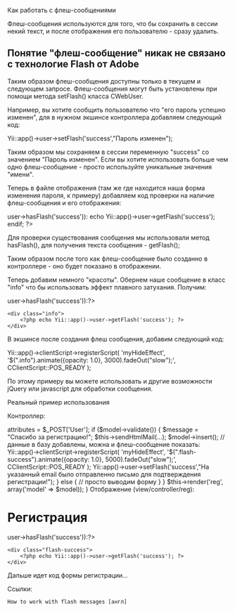 Как работать с флеш-сообщениями

Флеш-сообщения используются для того, что бы сохранить в сессии некий текст, и после отображения его пользователю - сразу удалить.

Понятие "флеш-сообщение" никак не связано с технологие Flash от Adobe
---

Таким образом флеш-сообщения доступны только в текущем и следующем запросе. Флеш-сообщения могут быть установлены при помощи метода setFlash() класса CWebUser.

Например, вы хотите сообщить пользователю что "его пароль успешно изменен", для в нужном экшинсе контроллера добавляем следующий код:

Yii::app()->user->setFlash('success',"Пароль изменен");

Таким образом мы сохраняем в сессии переменную "success" со значением "Пароль изменен". Если вы хотите использовать больше чем одно флеш-сообщение - просто используйте уникальные значения "имени".

Теперь в файле отображения (там же где находится наша форма изменения пароля, к примеру) добавляем код проверки на наличие флеш-сообщения и его отображения:

<?php if(Yii::app()->user->hasFlash('success')):
        echo Yii::app()->user->getFlash('success'); 
endif; ?>

Для проверки существования сообщения мы использовали метод hasFlash(), для получения текста сообщения - getFlash();

Таким образом после того как флеш-сообщение было созданно в контроллере - оно будет показано в отображении.

Теперь добавим немного "красоты". Обернем наше сообщение в класс "info" что бы использовать эффект плавного затухания. Получим:

<?php if(Yii::app()->user->hasFlash('success')):?>
    <div class="info">
        <?php echo Yii::app()->user->getFlash('success'); ?>
    </div>
<?php endif; ?>

В экшинсе после создания флеш сообщения, добавим следующий код:

Yii::app()->clientScript->registerScript(
   'myHideEffect',
   '$(".info").animate({opacity: 1.0}, 3000).fadeOut("slow");',
   CClientScript::POS_READY
);

По этому примеру вы можете использовать и другие возможности jQuery или javascript для обработки сообщения.

 
Реальный пример использования

Контроллер:

<?php
    public function actionReg() {
        $model = new User('reg');
                
            if (!empty($_POST['User'])) {
                // получили данные с формы
                $model->attributes = $_POST['User'];               

                if ($model->validate()) {
                    
                    $message = "Спасибо за регистрацию!";
                    $this->sendHtmlMail(...);

                    $model->insert();
                
                    // данные в базу добавлены, можна и флеш-сообщение показать:
                    
                    Yii::app()->clientScript->registerScript(
                       'myHideEffect',
                       '$(".flash-success").animate({opacity: 1.0}, 5000).fadeOut("slow");',
                       CClientScript::POS_READY
                    );
    
                    Yii::app()->user->setFlash('success',"На указанный email было отправленно письмо для подтверждения регистрации!");
                    
                } else {
                    // просто выводим форму
                }
            }
            
        $this->render('reg', array('model' => $model));
    }

Отображение (view/controller/reg):

<h1>Регистрация</h1>

<?php if(Yii::app()->user->hasFlash('success')):?>
    <div class="flash-success">
        <?php echo Yii::app()->user->getFlash('success'); ?>
    </div>
<?php endif; ?>

Дальше идет код формы регистрации...

Ссылки:

    How to work with flash messages [англ]

